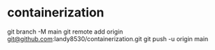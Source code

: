 # containerization
git branch -M main
git remote add origin git@github.com:landy8530/containerization.git
git push -u origin main

